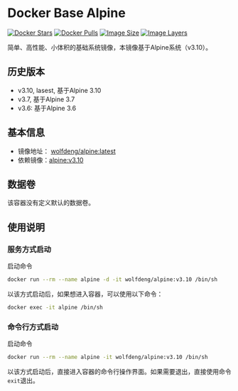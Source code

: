# Docker Base Alpine
[![Docker Stars](https://img.shields.io/docker/stars/wolfdeng/alpine.svg)](https://hub.docker.com/r/wolfdeng/alpine/)
[![Docker Pulls](https://img.shields.io/docker/pulls/wolfdeng/alpine.svg)](https://hub.docker.com/r/wolfdeng/alpine/)
[![Image Size](https://img.shields.io/imagelayers/image-size/wolfdeng/alpine/latest.svg)](https://imagelayers.io/?images=wolfdeng/alpine:latest)
[![Image Layers](https://img.shields.io/imagelayers/layers/wolfdeng/alpine/latest.svg)](https://imagelayers.io/?images=wolfdeng/alpine:latest)

简单、高性能、小体积的基础系统镜像，本镜像基于Alpine系统（v3.10）。

## 历史版本

- v3.10, lasest, 基于Alpine 3.10
- v3.7, 基于Alpine 3.7
- v3.6: 基于Alpine 3.6

## 基本信息

- 镜像地址： [wolfdeng/alpine:latest](https://hub.docker.com/r/wolfdeng/alpine/tags/)
- 依赖镜像：[alpine:v3.10](https://hub.docker.com/r/library/alpine/tags/)

## 数据卷

该容器没有定义默认的数据卷。

## 使用说明

### 服务方式启动

启动命令

```bash
docker run --rm --name alpine -d -it wolfdeng/alpine:v3.10 /bin/sh
```

以该方式启动后，如果想进入容器，可以使用以下命令：

```bash
docker exec -it alpine /bin/sh
```

### 命令行方式启动

启动命令

```bash
docker run --rm --name alpine -it wolfdeng/alpine:v3.10 /bin/sh
```

以该方式启动后，直接进入容器的命令行操作界面。如果需要退出，直接使用命令`exit`退出。
